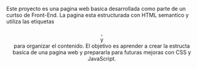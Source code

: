 Este proyecto es una pagina web basica desarrollada como parte de un curtso de Front-End.
La pagina esta estructurada con HTML semantico y utiliza las etiquetas <header>, <main> y <footer> para organizar el contenido. 
El objetivo es aprender a crear la estructa basica de una pagina web y prepararla para futuras mejoras con CSS y JavaScript.